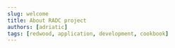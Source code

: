 ```yaml
---
slug: welcome
title: About RADC project
authors: [adriatic]
tags: [redwood, application, development, cookbook]
---
```


